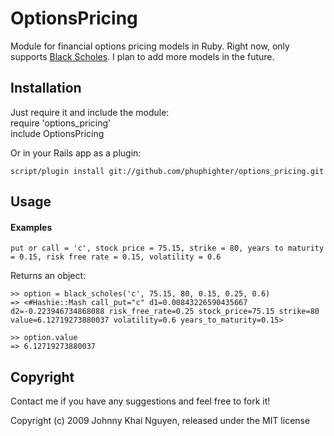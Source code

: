 # OptionsPricing

Module for financial options pricing models in Ruby.  Right now, only supports [Black Scholes](http://en.wikipedia.org/wiki/Black%E2%80%93Scholes).  I plan to add more models in the future.

## Installation

Just require it and include the module:    
    require 'options_pricing'    
    include OptionsPricing

Or in your Rails app as a plugin:

    script/plugin install git://github.com/phuphighter/options_pricing.git
    
## Usage
    
#### Examples

    put or call = 'c', stock price = 75.15, strike = 80, years to maturity = 0.15, risk free rate = 0.15, volatility = 0.6

Returns an object:    

    >> option = black_scholes('c', 75.15, 80, 0.15, 0.25, 0.6)    
    => <#Hashie::Mash call_put="c" d1=0.00843226590435667 d2=-0.223946734868088 risk_free_rate=0.25 stock_price=75.15 strike=80 value=6.12719273880037 volatility=0.6 years_to_maturity=0.15>

    >> option.value
    => 6.12719273880037
    
## Copyright

Contact me if you have any suggestions and feel free to fork it!

Copyright (c) 2009 Johnny Khai Nguyen, released under the MIT license
